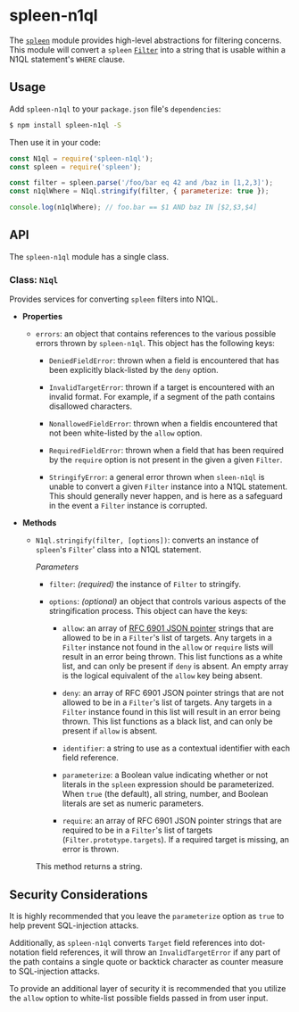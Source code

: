 # spleen-n1ql

The [`spleen`](https://www.npmjs.com/package/spleen) module provides high-level abstractions for filtering concerns.  This module will convert a `spleen` [`Filter`](https://www.npmjs.com/package/spleen#class-filter) into a string that is usable within a N1QL statement's `WHERE` clause.

## Usage

Add `spleen-n1ql` to your `package.json` file's `dependencies`:

```sh
$ npm install spleen-n1ql -S
```

Then use it in your code:

```js
const N1ql = require('spleen-n1ql');
const spleen = require('spleen');

const filter = spleen.parse('/foo/bar eq 42 and /baz in [1,2,3]');
const n1qlWhere = N1ql.stringify(filter, { parameterize: true });

console.log(n1qlWhere); // foo.bar == $1 AND baz IN [$2,$3,$4]
```

## API

The `spleen-n1ql` module has a single class.

### Class: `N1ql`

Provides services for converting `spleen` filters into N1QL.

  * __Properties__

    + `errors`: an object that contains references to the various possible errors thrown by `spleen-n1ql`.  This object has the following keys:

      - `DeniedFieldError`: thrown when a field is encountered that has been explicitly black-listed by the `deny` option.

      - `InvalidTargetError`: thrown if a target is encountered with an invalid format.  For example, if a segment of the path contains disallowed characters.

      - `NonallowedFieldError`: thrown when a fieldis encountered that not been white-listed by the `allow` option.

      - `RequiredFieldError`: thrown when a field that has been required by the `require` option is not present in the given a given `Filter`.

      - `StringifyError`: a general error thrown when `sleen-n1ql` is unable to convert a given `Filter` instance into a N1QL statement.  This should generally never happen, and is here as a safeguard in the event a `Filter` instance is corrupted.

  * __Methods__

    + `N1ql.stringify(filter, [options])`: converts an instance of `spleen`'s `Filter`' class into a N1QL statement.

      _Parameters_

      - `filter`: _(required)_ the instance of `Filter` to stringify.

      - `options`: _(optional)_ an object that controls various aspects of the stringification process.  This object can have the keys:

        - `allow`: an array of [RFC 6901 JSON pointer](https://tools.ietf.org/html/rfc6901) strings that are allowed to be in a `Filter`'s list of targets.  Any targets in a `Filter` instance not found in the `allow` or `require` lists will result in an error being thrown.  This list functions as a white list, and can only be present if `deny` is absent.  An empty array is the logical equivalent of the `allow` key being absent.

        - `deny`: an array of RFC 6901 JSON pointer strings that are not allowed to be in a `Filter`'s list of targets.  Any targets in a `Filter` instance found in this list will result in an error being thrown.  This list functions as a black list, and can only be present if `allow` is absent.

        - `identifier`: a string to use as a contextual identifier with each field reference.

        - `parameterize`: a Boolean value indicating whether or not literals in the `spleen` expression should be parameterized.  When `true` (the default), all string, number, and Boolean literals are set as numeric parameters.

        - `require`: an array of RFC 6901 JSON pointer strings that are required to be in a `Filter`'s list of targets (`Filter.prototype.targets`).  If a required target is missing, an error is thrown.

      This method returns a string.

## Security Considerations

It is highly recommended that you leave the `parameterize` option as `true` to help prevent SQL-injection attacks.

Additionally, as `spleen-n1ql` converts `Target` field references into dot-notation field references, it will throw an `InvalidTargetError` if any part of the path contains a single quote or backtick character as counter measure to SQL-injection attacks.

To provide an additional layer of security it is recommended that you utilize the `allow` option to white-list possible fields passed in from user input.
